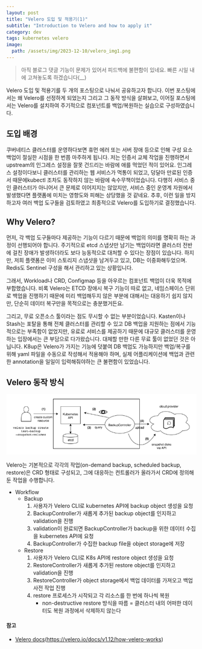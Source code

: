 ```yaml
---
layout: post
title: "Velero 도입 및 적용기(1)"
subtitle: "Introduction to Velero and how to apply it"
category: dev
tags: kubernetes velero
image:
  path: /assets/img/2023-12-10/velero_img1.png
---
```

> 아직 블로그 댓글 기능이 문제가 있어서 피드백에 불편함이 있네요. 빠른 시일 내에 고쳐놓도록 하겠습니다(__)

Velero 도입 및 적용기를 두 개의 포스팅으로 나눠서 공유하고자 합니다.
이번 포스팅에서는 왜 Velero를 선정하게 되었는지 그리고 그 동작 방식을 살펴보고, 이어질 포스팅에서는 Velero를 설치하여 주기적으로 컴포넌트를 백업/복원하는 실습으로 구성하였습니다.

## 도입 배경

쿠버네티스 클러스터를 운영하다보면 휴먼 에러 또는 서버 장애 등으로 인해 구성 요소 백업이 절실한 시점을 한 번쯤 마주하게 됩니다. 저는 인증서 교체 작업을 진행하면서 upstream의 인그레스 설정을 잘못 건드리는 바람에 애를 먹었던 적이 있어요. 인그레스 설정이다보니 클러스터를 관리하는 웹 서비스가 먹통이 되었고, 덩달아 만료된 인증서 때문에kubectl 조차도 동작하지 않는 바람에 속수무책이었습니다. 다행히 서비스 중인 클러스터가 아니어서 큰 문제로 이어지지는 않았지만, 서비스 중인 운영계 자원에서 발생했다면 플랫폼에 미치는 영향도와 피해는 상당했을 것 같네요. 추후, 이런 일을 방지하고자 여러 백업 도구들을 검토하였고 최종적으로 Velero를 도입하기로 결정했습니다.

## Why Velero?

먼저, 각 백업 도구들마다 제공하는 기능이 다르기 때문에 백업의 의미를 명확히 하는 과정이 선행되어야 합니다. 주기적으로 etcd 스냅샷만 남기는 백업이라면 클러스터 전반에 걸친 장애가 발생하더라도 보다 능동적으로 대처할 수 있다는 장점이 있습니다. 하지만, 저희 플랫폼은 이미 스토리지 스냅샷을 남겨두고 있고, DB는 이중화해두었으며. Redis도 Sentinel 구성을 해서 관리하고 있는 상황입니다.

그래서, Workload나 CRD, Configmap 등을 아우르는 컴포넌트 백업이 더욱 목적에 부합했습니다. 비록 Velero는 ETCD 장애시 복구 기능이 따로 없고, 네임스페이스 단위로 백업을 진행하기 때문에 미리 백업해두지 않은 부분에 대해서는 대응하기 쉽지 않지만, 단순히 데이터 복구만을 목적으로는 충분했거든요.

그리고, 무료 오픈소스 툴이라는 점도 무시할 수 없는 부분이었습니다. Kasten이나 Stash는 포탈을 통해 전체 클러스터를 관리할 수 있고 DB 백업을 지원하는 점에서 기능적으로는 부족함이 없었지만, 유료로 서비스를 제공하기 때문에 대규모 클러스터를 운영하는 입장에서는 큰 부담으로 다가왔습니다. 대체할 만한 다른 무료 툴이 없었던 것은 아닙니다. K8up은 Velero가 가지는 기능에 덧붙여 DB 백업도 가능하지만 백업/복구를 위해 yaml 파일을 수동으로 작성해서 적용해야 하며, 실제 어플리케이션에 백업과 관련한 annotation을 일일이 입력해줘야하는 큰 불편함이 있었습니다.

## Velero 동작 방식

![Velero 동작 방식](/assets/img/2023-12-10/velero_img2.png)

Velero는 기본적으로 각각의 작업(on-demand backup, scheduled backup, restore)은 CRD 형태로 구성되고, 그에 대응하는 컨트롤러가 올라가서 CRD에 정의해둔 작업을 수행합니다.

- Workflow
  - Backup
    1. 사용자가 Velero CLI로 kubernetes API에 backup object 생성을 요청
    2. BackupController가 새롭게 추가된 backup object를 인지하고 validation을 진행
    3. validation이 완료되면 BackupController가 backup을 위한 데이터 수집을 kubernetes API에 요청
    4. BackupController가 수집한 backup file을 object storage에 저장
  - Restore
    1. 사용자가 Velero CLI로 K8s API에 restore object 생성을 요청
    2. RestoreController가 새롭게 추가된 restore object를 인지하고 validation을 진행
    3. RestoreController가 object storage에서 백업 데이터를 가져오고 백업 사전 작업 진행
    4. restore 프로세스가 시작되고 각 리소스를 한 번에 하나씩 복원
       * non-destructive restore 방식을 따름 = 클러스터 내의 어떠한 데이터도 복원 과정에서 삭제하지 않는다

#### 참고

- [Velero docs]()(https://velero.io/docs/v1.12/how-velero-works)
